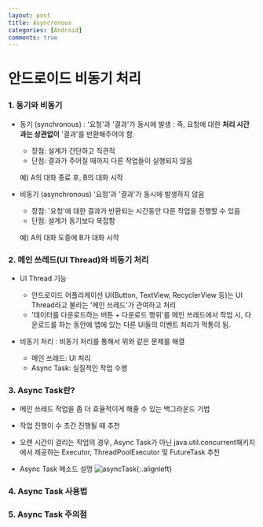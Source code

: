 ```yaml
---
layout: post
title: Asyncronous
categories: [Android]
comments: true
---
```

# 안드로이드 비동기 처리
### 1. 동기와 비동기
* 동기 (synchronous)
: '요청'과 '결과'가 동시에 발생
: 즉, 요청에 대한 **처리 시간과는 상관없이** '결과'를 반환해주어야 함.
    * 장점: 설계가 간단하고 직관적
    * 단점: 결과가 주어질 때까지 다른 작업들이 실행되지 않음
    
    예) A의 대화 종료 후, B의 대화 시작 

* 비동기 (asynchronous)
'요청'과 '결과'가 동시에 발생하지 않음
    * 장점: '요청'에 대한 결과가 반환되는 시간동안 다른 작업을 진행할 수 있음
    * 단점: 설계가 동기보다 복잡함

    예) A의 대화 도중에 B가 대화 시작

### 2. 메인 쓰레드(UI Thread)와 비동기 처리
* UI Thread 기능
    * 안드로이드 어플리케이션 UI(Button, TextView, RecyclerView 등)는 UI Thread라고 불리는 '메인 쓰레드'가 관여하고 처리
    * '데이터를 다운로드하는 버튼 + 다운로드 행위'를 메인 쓰레드에서 작업 시, 
다운로드를 하는 동안에 앱에 있는 다른 UI들의 이벤트 처리가 먹통이 됨.

* 비동기 처리
: 비동기 처리를 통해서 위와 같은 문제를 해결
    * 메인 쓰레드: UI 처리 
    * Async Task: 실질적인 작업 수행

### 3. Async Task란?
* 메인 쓰레드 작업을 좀 더 효율적이게 해줄 수 있는 백그라운드 기법
* 작업 진행이 수 초간 진행될 때 추천
* 오랜 시간이 걸리는 작업의 경우, Async Task가 아닌  java.util.concurrent패키지에서 제공하는 Executor, ThreadPoolExecutor 및 FutureTask 추천

* Async Task 메소드 설명
![asyncTask](https://t1.daumcdn.net/cfile/tistory/2508A94158FF825A22){:.alignleft}

### 4. Async Task 사용법

### 5. Async Task 주의점





